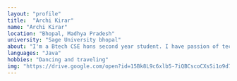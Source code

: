 ```yaml
---
layout: "profile"
title:  "Archi Kirar"
name: "Archi Kirar"
location: "Bhopal, Madhya Pradesh"
university: "Sage University bhopal"
about: "I'm a Btech CSE hons second year student. I have passion of technology to boost my skills and experience."	
languages: "Java"
hobbies: "Dancing and traveling"
img: "https://drive.google.com/open?id=15Bk8L9c6xlb5-7iQBCscoCXsSi1o9d7a"
---
```

